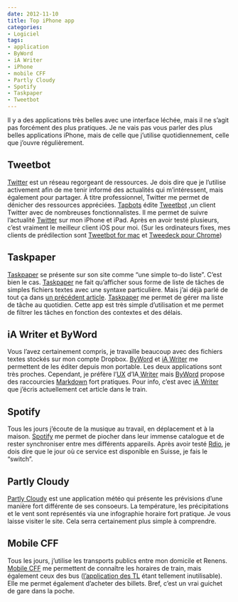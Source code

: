 ```yaml
---
date: 2012-11-10
title: Top iPhone app
categories:
- Logiciel
tags:
- application
- ByWord
- iA Writer
- iPhone
- mobile CFF
- Partly Cloudy
- Spotify
- Taskpaper
- Tweetbot
---
```

Il y a des applications très belles avec une interface léchée, mais il ne s’agit pas forcément des plus pratiques. Je ne vais pas vous parler des plus belles applications iPhone, mais de celle que j’utilise quotidiennement, celle que j’ouvre régulièrement. <!--more-->
<h2>Tweetbot</h2>
<a href="https://twitter.com/">Twitter</a> est un réseau regorgeant de ressources. Je dois dire que je l’utilise activement afin de me tenir informé des actualités qui m’intéressent, mais également pour partager. À titre professionnel, Twitter me permet de dénicher des ressources appréciées.
<a href="https://tapbots.com/">Tapbots</a> édite <a href="https://tapbots.com/software/tweetbot/">Tweetbot</a> ,un client Twitter avec de nombreuses fonctionnalistes. Il me permet de suivre l’actualité <a href="https://twitter.com/">Twitter</a> sur mon iPhone et iPad. Après en avoir testé plusieurs, c’est vraiment le meilleur client iOS pour moi. (Sur les ordinateurs fixes, mes clients de prédilection sont <a href="https://tapbots.com/software/tweetbot/mac/">Tweetbot for mac</a> et <a href="https://chrome.google.com/webstore/detail/tweetdeck/hbdpomandigafcibbmofojjchbcdagbl">Tweedeck pour Chrome</a>)
<h2>Taskpaper</h2>
<a href="https://www.hogbaysoftware.com/products/taskpaper">Taskpaper</a> se présente sur son site comme “une simple to-do liste”. C’est bien le cas. <a href="https://www.hogbaysoftware.com/products/taskpaper">Taskpaper</a> ne fait qu’afficher sous forme de liste de tâches de simples fichiers textes avec une syntaxe particulière. Mais j’ai déjà parlé de tout ça dans <a href="https://www.alienlebarge.ch/2012/10/11/taskpaper/">un précédent article</a>.
<a href="https://www.hogbaysoftware.com/products/taskpaper">Taskpaper</a> me permet de gérer ma liste de tâche au quotidien. Cette app est très simple d’utilisation et me permet de filtrer les tâches en fonction des contextes et des délais.
<h2>iA Writer et ByWord</h2>
Vous l’avez certainement compris, je travaille beaucoup avec des fichiers textes stockés sur mon compte Dropbox. <a href="https://bywordapp.com/">ByWord</a> et <a href="https://www.iawriter.com/">iA Writer</a> me permettent de les éditer depuis mon portable. Les deux applications sont très proches. Cependant, je préfère l’<a href="https://en.wikipedia.org/wiki/User_experience_design">UX</a> d’IA<a href="https://www.iawriter.com/"> Writer</a> mais <a href="https://bywordapp.com/">ByWord</a> propose des raccourcies <a href="https://daringfireball.net/projects/markdown/">Markdown</a> fort pratiques.
Pour info, c’est avec <a href="https://www.iawriter.com/">iA Writer</a> que j’écris actuellement cet article dans le train.
<h2>Spotify</h2>
Tous les jours j’écoute de la musique au travail, en déplacement et à la maison. <a href="https://www.spotify.com/fr/">Spotify</a> me permet de piocher dans leur immense catalogue et de rester synchroniser entre mes différents appareils.
Après avoir testé <a href="https://www.rdio.com/">Rdio</a>, je dois dire que le jour où ce service est disponible en Suisse, je fais le “switch”.
<h2>Partly Cloudy</h2>
<a href="https://partlycloudy-app.com/">Partly Cloudy</a> est une application météo qui présente les prévisions d’une manière fort différente de ses consoeurs. La température, les précipitations et le vent sont représentés via une infographie horaire fort pratique. Je vous laisse visiter le site. Cela serra certainement plus simple à comprendre.
<h2>Mobile CFF</h2>
Tous les jours, j’utilise les transports publics entre mon domicile et Renens. <a href="https://www.cff.ch/horaire/horaires-mobiles/applications-mobile.html">Mobile CFF</a> me permettent de connaître les horaires de train, mais également ceux des bus (<a href="https://www.t-l.ch/voyagez/application-tl-live.html">l’application des TL</a> étant tellement inutilisable). Elle me permet également d’acheter des billets. Bref, c’est un vrai guichet de gare dans la poche.
